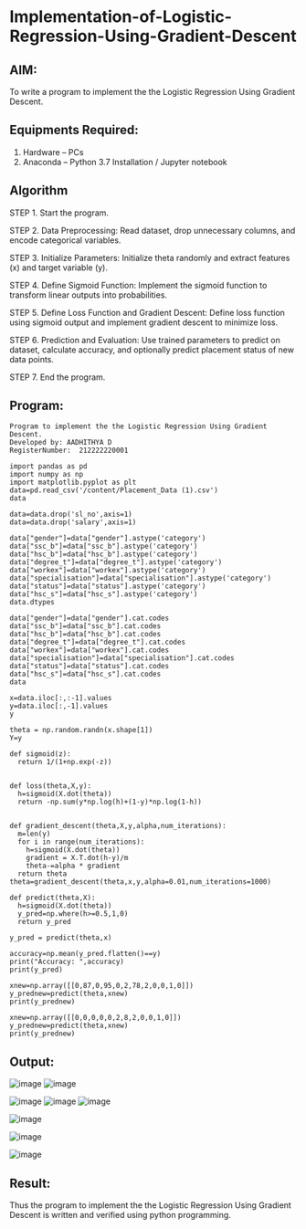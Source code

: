 # Implementation-of-Logistic-Regression-Using-Gradient-Descent

## AIM:
To write a program to implement the the Logistic Regression Using Gradient Descent.

## Equipments Required:
1. Hardware – PCs
2. Anaconda – Python 3.7 Installation / Jupyter notebook

## Algorithm
 
STEP 1. Start the program.

STEP 2. Data Preprocessing: Read dataset, drop unnecessary columns, and encode categorical variables.

STEP 3. Initialize Parameters: Initialize theta randomly and extract features (x) and target variable (y).

STEP 4. Define Sigmoid Function: Implement the sigmoid function to transform linear outputs into probabilities.

STEP 5. Define Loss Function and Gradient Descent: Define loss function using sigmoid output and implement gradient descent to minimize loss.

STEP 6. Prediction and Evaluation: Use trained parameters to predict on dataset, calculate accuracy, and optionally predict placement status of new data points.

STEP 7. End the program.


## Program:
```
Program to implement the the Logistic Regression Using Gradient Descent.
Developed by: AADHITHYA D
RegisterNumber:  212222220001

```
```
import pandas as pd
import numpy as np
import matplotlib.pyplot as plt
data=pd.read_csv('/content/Placement_Data (1).csv')  
data

data=data.drop('sl_no',axis=1)
data=data.drop('salary',axis=1)

data["gender"]=data["gender"].astype('category')
data["ssc_b"]=data["ssc_b"].astype('category')
data["hsc_b"]=data["hsc_b"].astype('category')
data["degree_t"]=data["degree_t"].astype('category')
data["workex"]=data["workex"].astype('category')
data["specialisation"]=data["specialisation"].astype('category')
data["status"]=data["status"].astype('category')
data["hsc_s"]=data["hsc_s"].astype('category')
data.dtypes

data["gender"]=data["gender"].cat.codes
data["ssc_b"]=data["ssc_b"].cat.codes
data["hsc_b"]=data["hsc_b"].cat.codes
data["degree_t"]=data["degree_t"].cat.codes
data["workex"]=data["workex"].cat.codes
data["specialisation"]=data["specialisation"].cat.codes
data["status"]=data["status"].cat.codes
data["hsc_s"]=data["hsc_s"].cat.codes
data

x=data.iloc[:,:-1].values
y=data.iloc[:,-1].values
y

theta = np.random.randn(x.shape[1])
Y=y

def sigmoid(z):
  return 1/(1+np.exp(-z))


def loss(theta,X,y):
  h=sigmoid(X.dot(theta))
  return -np.sum(y*np.log(h)+(1-y)*np.log(1-h))


def gradient_descent(theta,X,y,alpha,num_iterations):
  m=len(y)
  for i in range(num_iterations):
    h=sigmoid(X.dot(theta))
    gradient = X.T.dot(h-y)/m
    theta-=alpha * gradient
  return theta
theta=gradient_descent(theta,x,y,alpha=0.01,num_iterations=1000)

def predict(theta,X):
  h=sigmoid(X.dot(theta))
  y_pred=np.where(h>=0.5,1,0)
  return y_pred 

y_pred = predict(theta,x)

accuracy=np.mean(y_pred.flatten()==y)
print("Accuracy: ",accuracy)
print(y_pred)

xnew=np.array([[0,87,0,95,0,2,78,2,0,0,1,0]])
y_prednew=predict(theta,xnew)
print(y_prednew)

xnew=np.array([[0,0,0,0,0,2,8,2,0,0,1,0]])
y_prednew=predict(theta,xnew)
print(y_prednew)

```

## Output:

![image](https://github.com/user-attachments/assets/06d6c26b-c926-49f3-ac59-1cafb6f03b74)
![image](https://github.com/user-attachments/assets/ee15f87b-45dc-43c8-8ae7-62074d08d9ff)

![image](https://github.com/user-attachments/assets/74143902-1892-487f-b724-22dde21a7c18)
![image](https://github.com/user-attachments/assets/ecbba56d-a0e4-4c38-9702-2f4e9459980f)
![image](https://github.com/user-attachments/assets/549537eb-5f99-4237-a110-36c94decbfb7)

![image](https://github.com/user-attachments/assets/46e73d75-cfec-4a9e-b831-00eaae5fde36)


![image](https://github.com/user-attachments/assets/1e5c231c-9212-484c-a5b7-c3f8169ab0c1)

![image](https://github.com/user-attachments/assets/47b8e46c-ea0d-4653-828b-1183a6bafc8c)



## Result:
Thus the program to implement the the Logistic Regression Using Gradient Descent is written and verified using python programming.

